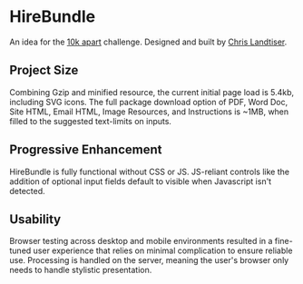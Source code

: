 # HireBundle
An idea for the [10k apart](https://a-k-apart.com) challenge. Designed and built by [Chris Landtiser](https://landtiser.com/).

## Project Size
Combining Gzip and minified resource, the current initial page load is 5.4kb, including SVG icons.
The full package download option of PDF, Word Doc, Site HTML, Email HTML, Image Resources, and Instructions is ~1MB, when filled to the suggested text-limits on inputs.

## Progressive Enhancement
HireBundle is fully functional without CSS or JS. JS-reliant controls like the addition of optional input fields default to visible when Javascript isn't detected.

## Usability
Browser testing across desktop and mobile environments resulted in a fine-tuned user experience that relies on minimal complication to ensure reliable use. Processing is handled on the server, meaning the user's browser only needs to handle stylistic presentation.

